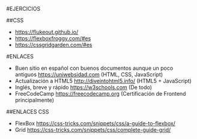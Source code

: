 #EJERCICIOS

##CSS

* https://flukeout.github.io/
* https://flexboxfroggy.com/#es
* https://cssgridgarden.com/#es

#ENLACES

* Buen sitio en español con buenos documentos aunque un poco antiguos https://uniwebsidad.com (HTML, CSS, JavaScript)
* Actualización a HTML5 http://diveintohtml5.info/ (HTML5 + JavaScript)
* Inglés, breve y rápido https://w3schools.com (De todo)
* FreeCodeCamp https://freecodecamp.org (Certificación de Frontend principalmente)

##ENLACES CSS

* FlexBox https://css-tricks.com/snippets/css/a-guide-to-flexbox/
* Grid https://css-tricks.com/snippets/css/complete-guide-grid/
